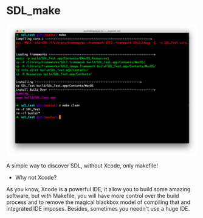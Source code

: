 # SDL_make

![](Resources/doc.png)

A simple way to discover SDL, without Xcode, only makefile!

- Why not Xcode?

As you know, Xcode is a powerful IDE, it allow you to build some amazing software,
but with Makefile, you will have more control over the build process and to remove the magical blackbox model of compiling that and integrated IDE imposes.
Besides, sometimes you needn't use a huge IDE.
